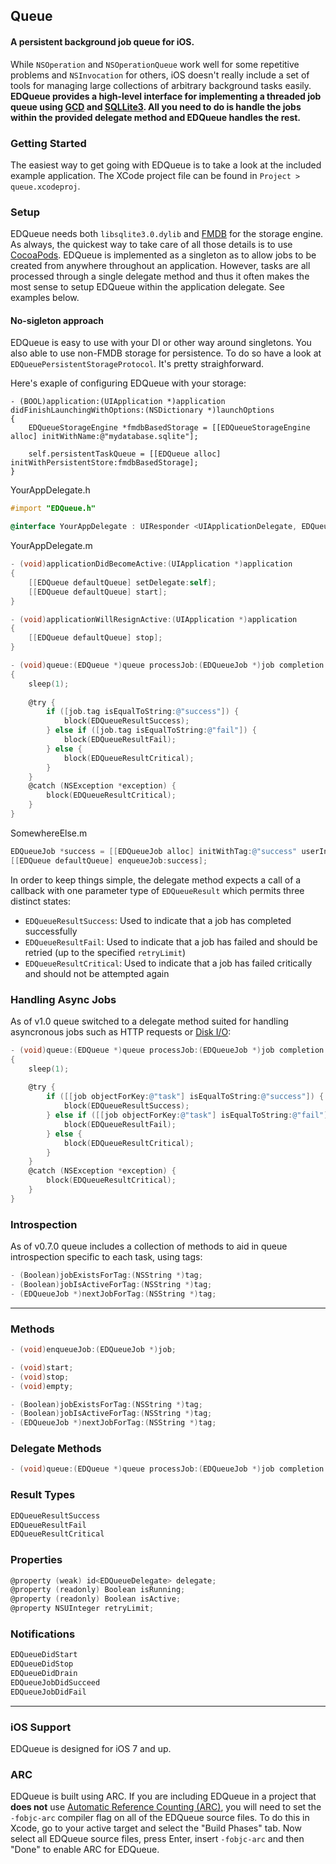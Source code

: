 ## Queue
#### A persistent background job queue for iOS.

While `NSOperation` and `NSOperationQueue` work well for some repetitive problems and `NSInvocation` for others, iOS doesn't really include a set of tools for managing large collections of arbitrary background tasks easily. **EDQueue provides a high-level interface for implementing a threaded job queue using [GCD](http://developer.apple.com/library/ios/#documentation/Performance/Reference/GCD_libdispatch_Ref/Reference/reference.html) and [SQLLite3](http://www.sqlite.org/). All you need to do is handle the jobs within the provided delegate method and EDQueue handles the rest.**

### Getting Started
The easiest way to get going with EDQueue is to take a look at the included example application. The XCode project file can be found in `Project > queue.xcodeproj`.

### Setup
EDQueue needs both `libsqlite3.0.dylib` and [FMDB](https://github.com/ccgus/fmdb) for the storage engine. As always, the quickest way to take care of all those details is to use [CocoaPods](http://cocoapods.org/). EDQueue is implemented as a singleton as to allow jobs to be created from anywhere throughout an application. However, tasks are all processed through a single delegate method and thus it often makes the most sense to setup EDQueue within the application delegate. See examples below.

#### No-sigleton approach

EDQueue is easy to use with your DI or other way around singletons. You also able to use non-FMDB storage for persistence. To do so have a look at `EDQueuePersistentStorageProtocol`. It's pretty straighforward.

Here's exaple of configuring EDQueue with your storage:

```
- (BOOL)application:(UIApplication *)application didFinishLaunchingWithOptions:(NSDictionary *)launchOptions
{
    EDQueueStorageEngine *fmdbBasedStorage = [[EDQueueStorageEngine alloc] initWithName:@"mydatabase.sqlite"];

    self.persistentTaskQueue = [[EDQueue alloc] initWithPersistentStore:fmdbBasedStorage];
}
```

YourAppDelegate.h
```objective-c
#import "EDQueue.h"
```
```objective-c
@interface YourAppDelegate : UIResponder <UIApplicationDelegate, EDQueueDelegate>
```

YourAppDelegate.m
```objective-c
- (void)applicationDidBecomeActive:(UIApplication *)application
{
    [[EDQueue defaultQueue] setDelegate:self];
    [[EDQueue defaultQueue] start];
}

- (void)applicationWillResignActive:(UIApplication *)application
{
    [[EDQueue defaultQueue] stop];
}

- (void)queue:(EDQueue *)queue processJob:(EDQueueJob *)job completion:(void (^)(EDQueueResult))block
{
    sleep(1);
    
    @try {
        if ([job.tag isEqualToString:@"success"]) {
            block(EDQueueResultSuccess);
        } else if ([job.tag isEqualToString:@"fail"]) {
            block(EDQueueResultFail);
        } else {
            block(EDQueueResultCritical);
        }
    }
    @catch (NSException *exception) {
        block(EDQueueResultCritical);
    }
}
```

SomewhereElse.m
```objective-c
EDQueueJob *success = [[EDQueueJob alloc] initWithTag:@"success" userInfo:@{ @"nyan" : @"cat" }];
[[EDQueue defaultQueue] enqueueJob:success];
```

In order to keep things simple, the delegate method expects a call of a callback with one parameter type of `EDQueueResult` which permits three distinct states:
- `EDQueueResultSuccess`: Used to indicate that a job has completed successfully
- `EDQueueResultFail`: Used to indicate that a job has failed and should be retried (up to the specified `retryLimit`)
- `EDQueueResultCritical`: Used to indicate that a job has failed critically and should not be attempted again

### Handling Async Jobs
As of v1.0 queue switched to a delegate method suited for handling asyncronous jobs such as HTTP requests or [Disk I/O](https://github.com/thisandagain/storage):


```objective-c
- (void)queue:(EDQueue *)queue processJob:(EDQueueJob *)job completion:(void (^)(EDQueueResult))block
{
    sleep(1);
    
    @try {
        if ([[job objectForKey:@"task"] isEqualToString:@"success"]) {
            block(EDQueueResultSuccess);
        } else if ([[job objectForKey:@"task"] isEqualToString:@"fail"]) {
            block(EDQueueResultFail);
        } else {
            block(EDQueueResultCritical);
        }
    }
    @catch (NSException *exception) {
        block(EDQueueResultCritical);
    }
}
```

### Introspection
As of v0.7.0 queue includes a collection of methods to aid in queue introspection specific to each task, using tags:
```objective-c
- (Boolean)jobExistsForTag:(NSString *)tag;
- (Boolean)jobIsActiveForTag:(NSString *)tag;
- (EDQueueJob *)nextJobForTag:(NSString *)tag;
```

---

### Methods
```objective-c
- (void)enqueueJob:(EDQueueJob *)job;

- (void)start;
- (void)stop;
- (void)empty;

- (Boolean)jobExistsForTag:(NSString *)tag;
- (Boolean)jobIsActiveForTag:(NSString *)tag;
- (EDQueueJob *)nextJobForTag:(NSString *)tag;
```

### Delegate Methods
```objective-c
- (void)queue:(EDQueue *)queue processJob:(EDQueueJob *)job completion:(void (^)(EDQueueResult result))block;
```

### Result Types
```objective-c
EDQueueResultSuccess
EDQueueResultFail
EDQueueResultCritical
```

### Properties
```objective-c
@property (weak) id<EDQueueDelegate> delegate;
@property (readonly) Boolean isRunning;
@property (readonly) Boolean isActive;
@property NSUInteger retryLimit;
```

### Notifications
```objective-c
EDQueueDidStart
EDQueueDidStop
EDQueueDidDrain
EDQueueJobDidSucceed
EDQueueJobDidFail
```

---

### iOS Support
EDQueue is designed for iOS 7 and up.

### ARC
EDQueue is built using ARC. If you are including EDQueue in a project that **does not** use [Automatic Reference Counting (ARC)](http://developer.apple.com/library/ios/#releasenotes/ObjectiveC/RN-TransitioningToARC/Introduction/Introduction.html), you will need to set the `-fobjc-arc` compiler flag on all of the EDQueue source files. To do this in Xcode, go to your active target and select the "Build Phases" tab. Now select all EDQueue source files, press Enter, insert `-fobjc-arc` and then "Done" to enable ARC for EDQueue.
